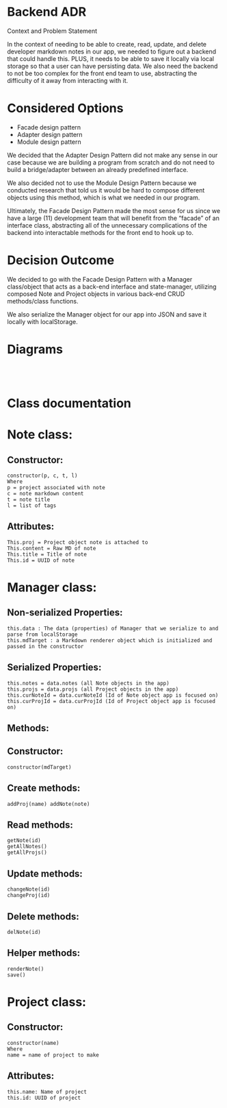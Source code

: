# Backend ADR

Context and Problem Statement

In the context of needing to be able to create, read, update, and delete developer markdown notes in our app, we needed to figure out a backend that could handle this. PLUS, it needs to be able to save it locally via local storage so that a user can have persisting data. We also need the backend to not be too complex for the front end team to use, abstracting the difficulty of it away from interacting with it.

# Considered Options

- Facade design pattern
- Adapter design pattern
- Module design pattern

We decided that the Adapter Design Pattern did not make any sense in our case because we are building a program from scratch and do not need to build a bridge/adapter between an already predefined interface.

We also decided not to use the Module Design Pattern because we conducted research that told us it would be hard to compose different objects using this method, which is what we needed in our program.

Ultimately, the Facade Design Pattern made the most sense for us since we have a large (11) development team that will benefit from the “facade” of an interface class, abstracting all of the unnecessary complications of the backend into interactable methods for the front end to hook up to.

# Decision Outcome

We decided to go with the Facade Design Pattern with a Manager class/object that acts as a back-end interface and state-manager, utilizing composed Note and Project objects in various back-end CRUD methods/class functions.

We also serialize the Manager object for our app into JSON and save it locally with localStorage.

# Diagrams

<insert diagrams here>
<br> <br>


# Class documentation

# Note class:

## Constructor:
```
constructor(p, c, t, l)
Where
p = project associated with note
c = note markdown content
t = note title
l = list of tags
```

## Attributes:
```
This.proj = Project object note is attached to
This.content = Raw MD of note
This.title = Title of note
This.id = UUID of note
```

# Manager class:

## Non-serialized Properties:

```
this.data : The data (properties) of Manager that we serialize to and parse from localStorage
this.mdTarget : a Markdown renderer object which is initialized and passed in the constructor
```

## Serialized Properties:

```
this.notes = data.notes (all Note objects in the app)
this.projs = data.projs (all Project objects in the app)
this.curNoteId = data.curNoteId (Id of Note object app is focused on)
this.curProjId = data.curProjId (Id of Project object app is focused on)
```

## Methods:

## Constructor:
`constructor(mdTarget) `

## Create methods:
``
addProj(name)
addNote(note)
``

## Read methods:
```
getNote(id)
getAllNotes()
getAllProjs()
```

## Update methods:
```
changeNote(id)
changeProj(id)
```

## Delete methods:
```
delNote(id)
```

## Helper methods:
```
renderNote()
save() 
```

# Project class:

## Constructor:
```
constructor(name)
Where
name = name of project to make
```

## Attributes:
```
this.name: Name of project
this.id: UUID of project
```







